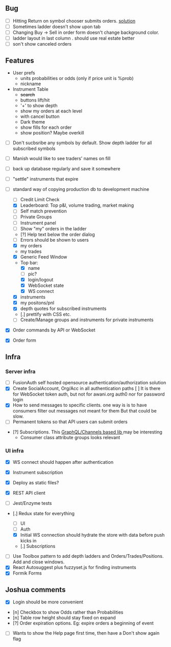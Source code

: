 ## Bug
- [ ] Hitting Return on symbol chooser submits orders. [solution](https://stackoverflow.com/questions/4763638/enter-triggers-button-click)
- [ ] Sometimes ladder doesn't show upon tab
- [ ] Changing Buy -> Sell in order form doesn't change background color. 
- [ ] ladder layout in last column . should use real estate better
- [ ] son't show canceled orders
## Features
- User prefs
  + units probabilities or odds (only if price unit is %prob)
  + nickname
- Instrument Table
  + ~~search~~
  + buttons lift/hit
  + '+' to show depth
  + show my orders at each level
  + with cancel button
  + Dark theme
  + show fills for each order
  + show position? Maybe overkill
- [ ] Don't sucbsribe any symbols by default. Show depth ladder for all subscribed symbols
- [ ] Manish would like to see traders' names on fill
- [ ] back up database regularly and save it somewhere
- [ ] "settle" instruments that expire
- [ ] standard way of copying production db to development machine

  - [ ] Credit Limit Check
  - [x] Leaderboard: Top p&l, volume trading, market making
  - [ ] Self match prevention
  - [ ] Private Groups
  - [ ] Instrument panel
  - [ ] Show "my" orders in the ladder
  - [?] Help text below the order dialog
  - [ ] Errors should be shown to users
  - [x] my orders
  - my trades
  - [x] Generic Feed Window
  - Top bar:
    - [x] name
    - [ ] pic?
    - [x] login/logout
    - [x] WebSocket state
    - [x] WS connect
  - [x] instruments
  - [x] my positons/pnl
  - [x] depth quotes for subscribed instruments
  - [.] prettify with CSS etc.
  - [ ] Create/Manage groups and instruments for private instruments

- [x] Order commands by API or WebSocket

- [x] Order form 

## Infra


### Server infra

- [ ] FusionAuth self hosted opensource authentication/authorization solution
- [x] Create SocialAccount, Org/Acc in all authentication paths
  [ ] It is there for WebSocket token auth, but not for awani.org auth0 nor for password login
- [x] How to send messages to specific clients. one way is
  is to have consumers filter out messages not meant for them
  But that could be slow. 
- [ ] Permanent tokens so that API users can submit orders
- [?] Subscriptions. This [GraphQL/Channels based lib ](https://github.com/eamigo86/graphene-django-subscriptions) may be interesting
  + Consumer class attribute groups looks relevant

### UI infra

- [x] WS connect should happen after authentication
- [x] Instrument subscription
- [x] Deploy as static files? 
- [x] REST API client

- [ ] Jest/Enzyme tests 
- [.] Redux state for everything

  - [ ] UI
  - [ ] Auth
  - [x] Initial WS connection should hydrate the store with data before push kicks in
  - [.] Subscriptions

- [ ] Use Toolbox pattern to add depth ladders and Orders/Trades/Positions. Add and close windows.
- [x] React Autosuggest plus fuzzyset.js  for finding instruments
- [x] Formik Forms

## Joshua comments
  - [x] Login should be more convenient
  - [n] Checkbox to show Odds rather than Probabilities
  - [n] Table row height should stay fixed on expand
  - [?] Order expiration options. Eg: expire orders a beginning of event
  - [ ] Wants to show the Help page first time, then have a Don't show again flag
